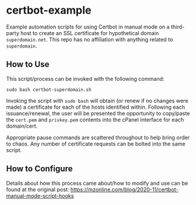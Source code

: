 # certbot-example
Example automation scripts for using Certbot in manual mode on a third-party host to create an SSL certificate for hypothetical domain `superdomain.net`. This repo has no affiliation with anything related to `superdomain`.

## How to Use
This script/process can be invoked with the following command:
```
sudo bash certbot-superdomain.sh
```

Invoking the script with `sudo bash` will obtain (or renew if no changes were made) a certificate for each of the hosts identified within. Following each issuance/renewal, the user will be presented the opportunity to copy/paste the `cert.pem` and `privkey.pem` contents into the cPanel interface for each domain/cert.

Appropriate pause commands are scattered throughout to help bring order to chaos. Any number of certificate requests can be bolted into the same script.

## How to Configure
Details about how this process came about/how to modify and use can be found at the original post: https://mzonline.com/blog/2020-11/certbot-manual-mode-script-hooks